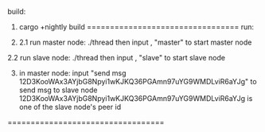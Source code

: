 build:

1.  cargo +nightly build
=================================
run:

2. 2.1  run master node:
./thread
then input , "master" to start master node


2.2 run slave node:
./thread
then input , "slave" to start slave node


3. in master node:
input "send msg 12D3KooWAx3AYjbG8Npyi1wKJKQ36PGAmn97uYG9WMDLviR6aYJg" to send msg to slave node
   12D3KooWAx3AYjbG8Npyi1wKJKQ36PGAmn97uYG9WMDLviR6aYJg is one of the slave node's peer id

==================================




